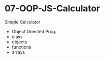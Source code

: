 # 07-OOP-JS-Calculator

Simple Calculator
* Object Oriented Prog.
* class
* objects
* functions
* arrays
